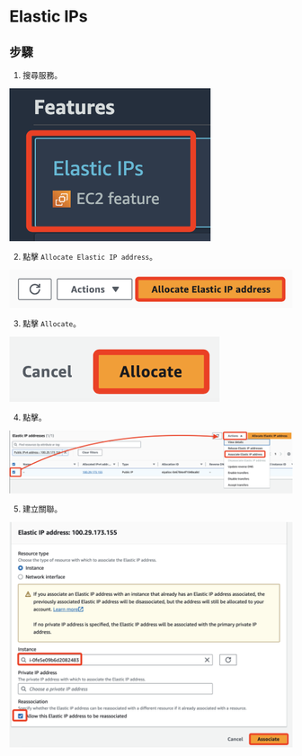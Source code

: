 # Elastic IPs

## 步驟

1. 搜尋服務。

![](images/img_72.png)

2. 點擊 `Allocate Elastic IP address`。

![](images/img_73.png)

3. 點擊 `Allocate`。

![](images/img_74.png)

4. 點擊。

![](images/img_75.png)

5. 建立關聯。

![](images/img_76.png)
